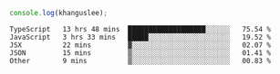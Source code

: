 ```js
console.log(khanguslee);
```

<!--START_SECTION:waka-->
```text
TypeScript   13 hrs 48 mins  ███████████████████░░░░░░   75.54 % 
JavaScript   3 hrs 33 mins   █████░░░░░░░░░░░░░░░░░░░░   19.52 % 
JSX          22 mins         ▓░░░░░░░░░░░░░░░░░░░░░░░░   02.07 % 
JSON         15 mins         ▒░░░░░░░░░░░░░░░░░░░░░░░░   01.41 % 
Other        9 mins          ▒░░░░░░░░░░░░░░░░░░░░░░░░   00.83 % 
```
<!--END_SECTION:waka-->

<!--
**khanguslee/khanguslee** is a ✨ _special_ ✨ repository because its `README.md` (this file) appears on your GitHub profile.

Here are some ideas to get you started:

- 🔭 I’m currently working on ...
- 🌱 I’m currently learning ...
- 👯 I’m looking to collaborate on ...
- 🤔 I’m looking for help with ...
- 💬 Ask me about ...
- 📫 How to reach me: ...
- 😄 Pronouns: ...
- ⚡ Fun fact: ...
-->
